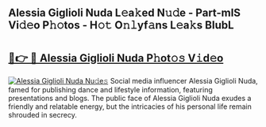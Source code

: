 ## Alessia Giglioli Nuda L𝚎a𝚔ed N𝚞𝚍e - Part-mIS Vi𝚍𝚎o P𝚑𝚘tos - H𝚘𝚝 O𝚗𝚕yf𝚊ns L𝚎a𝚔s BIubL

# <h2><a href="http://kfdb13k.oniu.top/?m=Alessia+Giglioli+Nuda">🔗👉 🔴 Alessia Giglioli Nuda P𝚑ot𝚘𝚜 V𝚒d𝚎o</a></h2>

[![Alessia Giglioli Nuda Nu𝚍e𝚜](https://i.imgur.com/0qMVB7G.gif)](http://kfdb13k.oniu.top/?m=Alessia+Giglioli+Nuda)
Social media influencer Alessia Giglioli Nuda, famed for publishing dance and lifestyle information, featuring presentations and blogs. The public face of Alessia Giglioli Nuda exudes a friendly and relatable energy, but the intricacies of his personal life remain shrouded in secrecy.  
